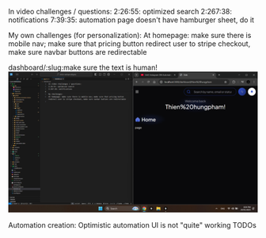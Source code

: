 In video challenges / questions:
2:26:55: optimized search
2:267:38: notifications
7:39:35: automation page doesn't have hamburger sheet, do it

My own challenges (for personalization):
At homepage: make sure there is mobile nav; make sure that pricing button redirect user to stripe checkout, make sure navbar buttons are redirectable

dashboard/:slug:make sure the text is human!
![alt text](problem1.png)

Automation creation: Optimistic automation UI is not "quite" working
TODOs
